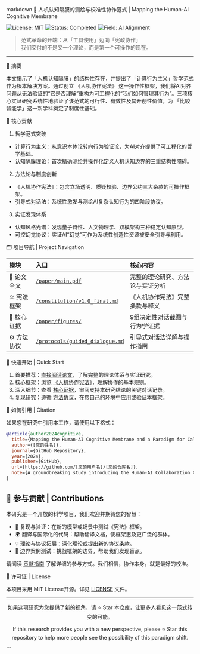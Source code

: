 markdown
 🧠 人机认知隔膜的测绘与校准性协作范式 | Mapping the Human-AI Cognitive Membrane

![License: MIT](https://img.shields.io/badge/License-MIT-blue.svg)
![Status: Completed](https://img.shields.io/badge/Status-Completed-brightgreen.svg)
![Field: AI Alignment](https://img.shields.io/badge/Field-AI%20Alignment-orange.svg)

> 范式革命的开端：从「工具使用」迈向「宪政协作」<br>
> 我们交付的不是又一个理论，而是第一个可操作的现在。

---

 📜 摘要

本文揭示了「人机认知隔膜」的结构性存在，并提出了「计算行为主义」哲学范式作为根本解决方案。通过创立 《人机协作宪法》 这一操作性框架，我们将AI对齐问题从无法验证的“它是否理解”重构为可工程化的“我们如何管理其行为”。三项核心实证研究系统性地验证了该范式的可行性、有效性及其开创性价值，为 「比较智能学」这一新学科奠定了制度性基础。

 🎯 核心贡献

 1. 哲学范式突破
- 计算行为主义：从意识本体论转向行为验证论，为AI对齐提供了可工程化的哲学基础。
- 认知隔膜理论：首次精确测绘并操作化定义人机认知边界的三重结构性障碍。

 2. 方法论与制度创新
- 《人机协作宪法》：包含立场透明、质疑校验、边界公约三大条款的可操作框架。
- 引导式对话法：系统性激发与测绘AI复杂认知行为的四阶段协议。

 3. 实证发现体系
- 认知风格光谱：发现量子诗性、人文物理学、双模架构三种稳定认知原型。
- 可控幻觉协议：实证AI“幻觉”可作为系统性创造性资源被安全引导与利用。

 🗂️ 项目导航 | Project Navigation

| 模块 | 入口 | 核心内容 |
| :--- | :--- | :--- |
| 📄 论文全文 | [`/paper/main.pdf`](./paper/main.pdf) | 完整的理论研究、方法论与实证分析 |
| ⚖️ 宪法框架 | [`/constitution/v1.0_final.md`](./constitution/v1.0_final.md) | 《人机协作宪法》完整条款与释义 |
| 🔬 核心证据 | [`/paper/figures/`](./paper/figures/) | 9组决定性对话截图与行为学证据 |
| ⚙️ 方法协议 | [`/protocols/guided_dialogue.md`](./protocols/guided_dialogue.md) | 引导式对话法详解与操作指南 |

 🚀 快速开始 | Quick Start

1.  首要推荐：[直接阅读论文](./paper/main.pdf)，了解完整的理论体系与实证研究。
2.  核心框架：浏览 [《人机协作宪法》](./constitution/v1.0_final.md)，理解协作的基本规则。
3.  深入细节：查看 [核心证据](./paper/figures/)，审阅支持本研究结论的关键对话记录。
4.  复现研究：遵循 [方法协议](./protocols/guided_dialogue.md)，在您自己的环境中应用或验证本框架。

📖 如何引用 | Citation

如果您在研究中引用本工作，请使用以下格式：

```bibtex
@article{author2024cognitive,
  title={Mapping the Human-AI Cognitive Membrane and a Paradigm for Calibrated Collaboration},
  author={[您的姓名]},
  journal={GitHub Repository},
  year={2024},
  publisher={GitHub},
  url={https://github.com/[您的用户名]/[您的仓库名]},
  note={A groundbreaking study introducing the Human-AI Collaboration Constitution.}
}
```

## 🤝 参与贡献 | Contributions

本研究是一个开放的科学项目，我们欢迎并期待您的智慧：

- 🧪 复现与验证：在新的模型或场景中测试《宪法》框架。
- 🌍 翻译与国际化的代码：帮助翻译文档，使框架惠及更广泛的群体。
- 💡 理论与协议拓展：深化理论或提出新的协议条款。
- 🚨 边界案例测试：挑战框架的边界，帮助我们发现盲点。

请阅读 [贡献指南](./CONTRIBUTING.md) 了解详细的参与方式。我们相信，协作本身，就是最好的校准。

 📜 许可证 | License

本项目采用 MIT License开源。详见 [LICENSE](./LICENSE) 文件。

---

<div align="center">

如果这项研究为您提供了新的视角，请 ⭐ Star 本仓库，让更多人看见这一范式转变的可能。

If this research provides you with a new perspective, please ⭐ Star this repository to help more people see the possibility of this paradigm shift.

</div>
```
